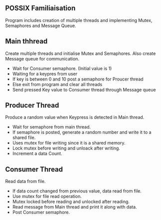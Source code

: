 POSSIX Familiaisation
---------------------
Program includes creation of multiple threads and implementing Mutex, Semaphores and Message Queue.

Main thhread
------------
 Create multiple threads and initialise Mutex and Semaphores. Also create Message queue for communication. 
  * Wait for Consumer semaphore. (Initial value is 1)
  * Waiting for a keypres from user
  * If key is between 0 and 10 post a semaphore for Proucer thread
  * Else exit from program and clear all threads
  * Send pressed Key value to Consumer thread through Message queue

Producer Thread
---------------
 Produce a random value when Keypress is detected in Main thread.
  * Wait for semaphore from main thread.
  * If semaphore is posted, generate a random number and write it to a shared file.
  * Uses mutex for file writing since it is a shared memory.
  * Lock mutex before writing and unloack after writing.
  * Increment a data Count.
    
Consumer Thread
---------------
 Read data from file.
   * If data count changed from previous value, data read from file.
   * Use mutex for file read operation.
   * Mutex locked before reading and unlocked after reading.
   * Read message from Main thread and print it along with data.
   * Post Consumer semaphore.
